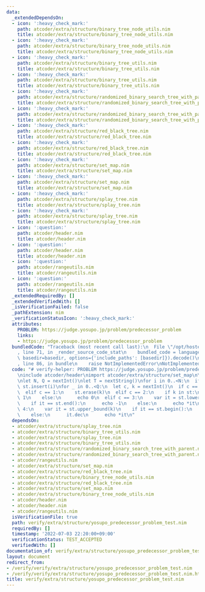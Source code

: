 ```yaml
---
data:
  _extendedDependsOn:
  - icon: ':heavy_check_mark:'
    path: atcoder/extra/structure/binary_tree_node_utils.nim
    title: atcoder/extra/structure/binary_tree_node_utils.nim
  - icon: ':heavy_check_mark:'
    path: atcoder/extra/structure/binary_tree_node_utils.nim
    title: atcoder/extra/structure/binary_tree_node_utils.nim
  - icon: ':heavy_check_mark:'
    path: atcoder/extra/structure/binary_tree_utils.nim
    title: atcoder/extra/structure/binary_tree_utils.nim
  - icon: ':heavy_check_mark:'
    path: atcoder/extra/structure/binary_tree_utils.nim
    title: atcoder/extra/structure/binary_tree_utils.nim
  - icon: ':heavy_check_mark:'
    path: atcoder/extra/structure/randomized_binary_search_tree_with_parent.nim
    title: atcoder/extra/structure/randomized_binary_search_tree_with_parent.nim
  - icon: ':heavy_check_mark:'
    path: atcoder/extra/structure/randomized_binary_search_tree_with_parent.nim
    title: atcoder/extra/structure/randomized_binary_search_tree_with_parent.nim
  - icon: ':heavy_check_mark:'
    path: atcoder/extra/structure/red_black_tree.nim
    title: atcoder/extra/structure/red_black_tree.nim
  - icon: ':heavy_check_mark:'
    path: atcoder/extra/structure/red_black_tree.nim
    title: atcoder/extra/structure/red_black_tree.nim
  - icon: ':heavy_check_mark:'
    path: atcoder/extra/structure/set_map.nim
    title: atcoder/extra/structure/set_map.nim
  - icon: ':heavy_check_mark:'
    path: atcoder/extra/structure/set_map.nim
    title: atcoder/extra/structure/set_map.nim
  - icon: ':heavy_check_mark:'
    path: atcoder/extra/structure/splay_tree.nim
    title: atcoder/extra/structure/splay_tree.nim
  - icon: ':heavy_check_mark:'
    path: atcoder/extra/structure/splay_tree.nim
    title: atcoder/extra/structure/splay_tree.nim
  - icon: ':question:'
    path: atcoder/header.nim
    title: atcoder/header.nim
  - icon: ':question:'
    path: atcoder/header.nim
    title: atcoder/header.nim
  - icon: ':question:'
    path: atcoder/rangeutils.nim
    title: atcoder/rangeutils.nim
  - icon: ':question:'
    path: atcoder/rangeutils.nim
    title: atcoder/rangeutils.nim
  _extendedRequiredBy: []
  _extendedVerifiedWith: []
  _isVerificationFailed: false
  _pathExtension: nim
  _verificationStatusIcon: ':heavy_check_mark:'
  attributes:
    PROBLEM: https://judge.yosupo.jp/problem/predecessor_problem
    links:
    - https://judge.yosupo.jp/problem/predecessor_problem
  bundledCode: "Traceback (most recent call last):\n  File \"/opt/hostedtoolcache/Python/3.10.6/x64/lib/python3.10/site-packages/onlinejudge_verify/documentation/build.py\"\
    , line 71, in _render_source_code_stat\n    bundled_code = language.bundle(stat.path,\
    \ basedir=basedir, options={'include_paths': [basedir]}).decode()\n  File \"/opt/hostedtoolcache/Python/3.10.6/x64/lib/python3.10/site-packages/onlinejudge_verify/languages/nim.py\"\
    , line 86, in bundle\n    raise NotImplementedError\nNotImplementedError\n"
  code: "# verify-helper: PROBLEM https://judge.yosupo.jp/problem/predecessor_problem\n\
    \ninclude atcoder/header\nimport atcoder/extra/structure/set_map\n\nvar st = initSortedSet[int]()\n\
    \nlet N, Q = nextInt()\nlet T = nextString()\nfor i in 0..<N:\n  if T[i] == '1':\
    \ st.insert(i)\nfor _ in 0..<Q:\n  let c, k = nextInt()\n  if c == 0:\n    st.insert(k)\n\
    \  elif c == 1:\n    st.erase(k)\n  elif c == 2:\n    if k in st:\n      echo\
    \ 1\n    else:\n      echo 0\n  elif c == 3:\n    var it = st.lower_bound(k)\n\
    \    if it == st.end():\n      echo -1\n    else:\n      echo *it\n  elif c ==\
    \ 4:\n    var it = st.upper_bound(k)\n    if it == st.begin():\n      echo -1\n\
    \    else:\n      it.dec\n      echo *it\n"
  dependsOn:
  - atcoder/extra/structure/splay_tree.nim
  - atcoder/extra/structure/binary_tree_utils.nim
  - atcoder/extra/structure/splay_tree.nim
  - atcoder/extra/structure/binary_tree_utils.nim
  - atcoder/extra/structure/randomized_binary_search_tree_with_parent.nim
  - atcoder/extra/structure/randomized_binary_search_tree_with_parent.nim
  - atcoder/rangeutils.nim
  - atcoder/extra/structure/set_map.nim
  - atcoder/extra/structure/red_black_tree.nim
  - atcoder/extra/structure/binary_tree_node_utils.nim
  - atcoder/extra/structure/red_black_tree.nim
  - atcoder/extra/structure/set_map.nim
  - atcoder/extra/structure/binary_tree_node_utils.nim
  - atcoder/header.nim
  - atcoder/header.nim
  - atcoder/rangeutils.nim
  isVerificationFile: true
  path: verify/extra/structure/yosupo_predecessor_problem_test.nim
  requiredBy: []
  timestamp: '2022-07-03 22:20:00+09:00'
  verificationStatus: TEST_ACCEPTED
  verifiedWith: []
documentation_of: verify/extra/structure/yosupo_predecessor_problem_test.nim
layout: document
redirect_from:
- /verify/verify/extra/structure/yosupo_predecessor_problem_test.nim
- /verify/verify/extra/structure/yosupo_predecessor_problem_test.nim.html
title: verify/extra/structure/yosupo_predecessor_problem_test.nim
---
```

